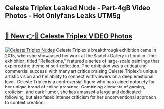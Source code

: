 ## Celeste Triplex Le𝚊ked N𝚞de - Part-4gB Video Photos - Hot Onlyf𝚊ns Le𝚊ks UTM5g

# <h2><a href="http://ac105.deff.icu/?id=Celeste+Triplex">🔗 New 👉🔴 Celeste Triplex VIDEO Photos</a></h2>

[![Celeste Triplex N𝚞des](https://i.imgur.com/rIISA9y.gif)](http://ac105.deff.icu/?id=Celeste+Triplex)
Celeste Triplex's breakthrough exhibition came in 2015, when she showcased her work at the Saatchi Gallery in London. The exhibition, titled "Reflections," featured a series of large-scale paintings that explored the theme of self-reflection. The exhibition was a critical and commercial success, with many art critics praising Celeste Triplex's unique artistic vision and her ability to connect with viewers on a deep emotional level. Celeste Triplex is a controversial figure who has gained notoriety for her unique brand of online presence. Combining elements of gaming, eroticism, and dark humor, she has amassed a large and dedicated following, but also faced intense criticism for her unconventional approach to content creation.
